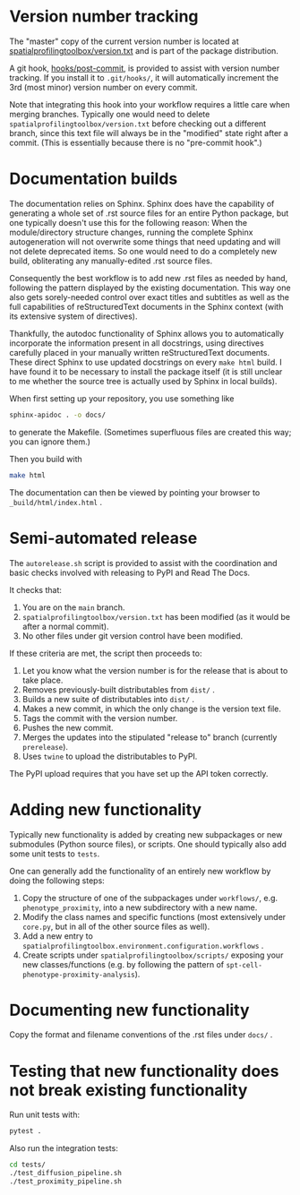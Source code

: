 
Version number tracking
=======================
The "master" copy of the current version number is located at [spatialprofilingtoolbox/version.txt](spatialprofilingtoolbox/version.txt) and is part of the package distribution.

A git hook, [hooks/post-commit](hooks/post-commit), is provided to assist with version number tracking. If you install it to `.git/hooks/`, it will automatically increment the 3rd (most minor) version number on every commit.

Note that integrating this hook into your workflow requires a little care when merging branches. Typically one would need to delete `spatialprofilingtoolbox/version.txt` before checking out a different branch, since this text file will always be in the "modified" state right after a commit. (This is essentially because there is no "pre-commit hook".)


Documentation builds
====================
The documentation relies on Sphinx. Sphinx does have the capability of generating a whole set of .rst source files for an entire Python package, but one typically doesn't use this for the following reason: When the module/directory structure changes, running the complete Sphinx autogeneration will not overwrite some things that need updating and will not delete deprecated items. So one would need to do a completely new build, obliterating any manually-edited .rst source files.

Consequently the best workflow is to add new .rst files as needed by hand, following the pattern displayed by the existing documentation. This way one also gets sorely-needed control over exact titles and subtitles as well as the full capabilities of reStructuredText documents in the Sphinx context (with its extensive system of directives).

Thankfully, the autodoc functionality of Sphinx allows you to automatically incorporate the information present in all docstrings, using directives carefully placed in your manually written reStructuredText documents. These direct Sphinx to use updated docstrings on every `make html` build. I have found it to be necessary to install the package itself (it is still unclear to me whether the source tree is actually used by Sphinx in local builds).

When first setting up your repository, you use something like

```bash
sphinx-apidoc . -o docs/
```

to generate the Makefile. (Sometimes superfluous files are created this way; you can ignore them.)

Then you build with

```bash
make html
```

The documentation can then be viewed by pointing your browser to `_build/html/index.html` .


Semi-automated release
======================
The `autorelease.sh` script is provided to assist with the coordination and basic checks involved with releasing to PyPI and Read The Docs.

It checks that:

1. You are on the `main` branch.
2. `spatialprofilingtoolbox/version.txt` has been modified (as it would be after a normal commit).
3. No other files under git version control have been modified.

If these criteria are met, the script then proceeds to:

1. Let you know what the version number is for the release that is about to take place.
2. Removes previously-built distributables from `dist/` .
3. Builds a new suite of distributables into `dist/` .
4. Makes a new commit, in which the only change is the version text file.
5. Tags the commit with the version number.
6. Pushes the new commit.
7. Merges the updates into the stipulated "release to" branch (currently `prerelease`).
8. Uses `twine` to upload the distributables to PyPI.

The PyPI upload requires that you have set up the API token correctly.


Adding new functionality
========================
Typically new functionality is added by creating new subpackages or new submodules (Python source files), or scripts. One should typically also add some unit tests to `tests`.

One can generally add the functionality of an entirely new workflow by doing the following steps:

1. Copy the structure of one of the subpackages under `workflows/`, e.g. `phenotype_proximity`, into a new subdirectory with a new name.
2. Modify the class names and specific functions (most extensively under `core.py`, but in all of the other source files as well).
3. Add a new entry to `spatialprofilingtoolbox.environment.configuration.workflows` .
4. Create scripts under `spatialprofilingtoolbox/scripts/` exposing your new classes/functions (e.g. by following the pattern of `spt-cell-phenotype-proximity-analysis`).


Documenting new functionality
=============================
Copy the format and filename conventions of the .rst files under `docs/` .


Testing that new functionality does not break existing functionality
====================================================================
Run unit tests with:

```bash
pytest .
```

Also run the integration tests:

```bash
cd tests/
./test_diffusion_pipeline.sh
./test_proximity_pipeline.sh
```
